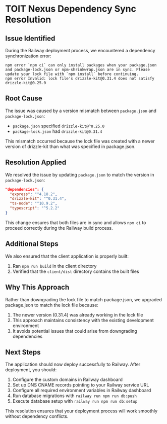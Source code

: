 # TOIT Nexus Dependency Sync Resolution

## Issue Identified
During the Railway deployment process, we encountered a dependency synchronization error:

```
npm error `npm ci` can only install packages when your package.json and package-lock.json or npm-shrinkwrap.json are in sync. Please update your lock file with `npm install` before continuing.
npm error Invalid: lock file's drizzle-kit@0.31.4 does not satisfy drizzle-kit@0.25.0
```

## Root Cause
The issue was caused by a version mismatch between `package.json` and `package-lock.json`:
- `package.json` specified `drizzle-kit@^0.25.0`
- `package-lock.json` had `drizzle-kit@0.31.4`

This mismatch occurred because the lock file was created with a newer version of drizzle-kit than what was specified in package.json.

## Resolution Applied
We resolved the issue by updating `package.json` to match the version in `package-lock.json`:

```json
"dependencies": {
  "express": "^4.18.2",
  "drizzle-kit": "^0.31.4",
  "ts-node": "^10.9.2",
  "typescript": "^5.2.2"
}
```

This change ensures that both files are in sync and allows `npm ci` to proceed correctly during the Railway build process.

## Additional Steps
We also ensured that the client application is properly built:
1. Ran `npm run build` in the client directory
2. Verified that the `client/dist` directory contains the built files

## Why This Approach
Rather than downgrading the lock file to match package.json, we upgraded package.json to match the lock file because:
1. The newer version (0.31.4) was already working in the lock file
2. This approach maintains consistency with the existing development environment
3. It avoids potential issues that could arise from downgrading dependencies

## Next Steps
The application should now deploy successfully to Railway. After deployment, you should:
1. Configure the custom domains in Railway dashboard
2. Set up DNS CNAME records pointing to your Railway service URL
3. Configure all required environment variables in Railway dashboard
4. Run database migrations with `railway run npm run db:push`
5. Execute database setup with `railway run npm run db:setup`

This resolution ensures that your deployment process will work smoothly without dependency conflicts.